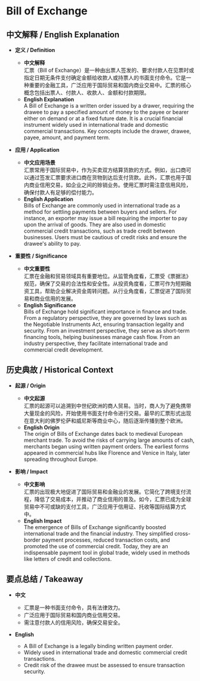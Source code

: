 # Bill of Exchange

## 中文解释 / English Explanation

* **定义 / Definition**  
  - **中文解释**  
    汇票（Bill of Exchange）是一种由出票人签发的、要求付款人在见票时或指定日期无条件支付确定金额给收款人或持票人的书面支付命令。它是一种重要的金融工具，广泛应用于国际贸易和国内商业交易中。汇票的核心概念包括出票人、付款人、收款人、金额和付款期限。  
  - **English Explanation**  
    A Bill of Exchange is a written order issued by a drawer, requiring the drawee to pay a specified amount of money to the payee or bearer either on demand or at a fixed future date. It is a crucial financial instrument widely used in international trade and domestic commercial transactions. Key concepts include the drawer, drawee, payee, amount, and payment term.

* **应用 / Application**  
  - **中文应用场景**  
    汇票常用于国际贸易中，作为买卖双方结算货款的方式。例如，出口商可以通过签发汇票要求进口商在货物到达后支付货款。此外，汇票也用于国内商业信用交易，如企业之间的赊销业务。使用汇票时需注意信用风险，确保付款人有足够的偿付能力。  
  - **English Application**  
    Bills of Exchange are commonly used in international trade as a method for settling payments between buyers and sellers. For instance, an exporter may issue a bill requiring the importer to pay upon the arrival of goods. They are also used in domestic commercial credit transactions, such as trade credit between businesses. Users must be cautious of credit risks and ensure the drawee's ability to pay.

* **重要性 / Significance**  
  - **中文重要性**  
    汇票在金融和贸易领域具有重要地位。从监管角度看，汇票受《票据法》规范，确保了交易的合法性和安全性。从投资角度看，汇票可作为短期融资工具，帮助企业解决资金周转问题。从行业角度看，汇票促进了国际贸易和商业信用的发展。  
  - **English Significance**  
    Bills of Exchange hold significant importance in finance and trade. From a regulatory perspective, they are governed by laws such as the Negotiable Instruments Act, ensuring transaction legality and security. From an investment perspective, they serve as short-term financing tools, helping businesses manage cash flow. From an industry perspective, they facilitate international trade and commercial credit development.

## 历史典故 / Historical Context

* **起源 / Origin**  
  - **中文起源**  
    汇票的起源可以追溯到中世纪欧洲的商人贸易。当时，商人为了避免携带大量现金的风险，开始使用书面支付命令进行交易。最早的汇票形式出现在意大利的佛罗伦萨和威尼斯等商业中心，随后逐渐传播到整个欧洲。  
  - **English Origin**  
    The origin of Bills of Exchange dates back to medieval European merchant trade. To avoid the risks of carrying large amounts of cash, merchants began using written payment orders. The earliest forms appeared in commercial hubs like Florence and Venice in Italy, later spreading throughout Europe.

* **影响 / Impact**  
  - **中文影响**  
    汇票的出现极大地促进了国际贸易和金融业的发展。它简化了跨境支付流程，降低了交易成本，并推动了商业信用的普及。如今，汇票已成为全球贸易中不可或缺的支付工具，广泛应用于信用证、托收等国际结算方式中。  
  - **English Impact**  
    The emergence of Bills of Exchange significantly boosted international trade and the financial industry. They simplified cross-border payment processes, reduced transaction costs, and promoted the use of commercial credit. Today, they are an indispensable payment tool in global trade, widely used in methods like letters of credit and collections.

## 要点总结 / Takeaway

* **中文**  
  - 汇票是一种书面支付命令，具有法律效力。  
  - 广泛应用于国际贸易和国内商业信用交易。  
  - 需注意付款人的信用风险，确保交易安全。  

* **English**  
  - A Bill of Exchange is a legally binding written payment order.  
  - Widely used in international trade and domestic commercial credit transactions.  
  - Credit risk of the drawee must be assessed to ensure transaction security.